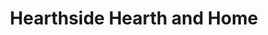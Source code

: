 ---
title: "Hearthside Hearth and Home"
url: /cleveland/hearthside-hearth-and-home/
shop: fireplace
---